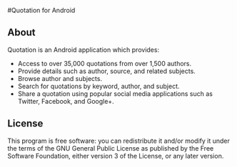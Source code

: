 #Quotation for Android

## About
Quotation is an Android application which provides:

 - Access to over 35,000 quotations from over 1,500 authors.
 - Provide details such as author, source, and related subjects.
 - Browse author and subjects.
 - Search for quotations by keyword, author, and subject.
 - Share a quotation using popular social media applications such as Twitter, Facebook, and Google+.
 
## License
This program is free software: you can redistribute it and/or modify it under the terms of the GNU General Public License as published by the Free Software Foundation, either version 3 of the License, or any later version.
